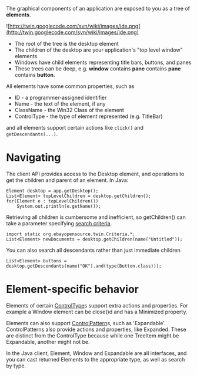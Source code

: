 The graphical components of an application are exposed to you as a tree of **elements**.

![http://twin.googlecode.com/svn/wiki/images/ide.png](http://twin.googlecode.com/svn/wiki/images/ide.png)
  * The root of the tree is the desktop element
  * The children of the desktop are your application's "top level window" elements
  * Windows have child elements representing title bars, buttons, and panes
  * These trees can be deep, e.g. **window** contains **pane** contains **pane** contains **button**.

All elements have some common properties, such as

  * ID - a programmer-assigned identifier
  * Name - the text of the element, if any
  * ClassName - the Win32 Class of the element
  * ControlType - the type of element represented (e.g. TitleBar)

and all elements support certain actions like `click()` and `getDescendants(...)`.

# Navigating #

The client API provides access to the Desktop element, and operations to get the children and parent of an element. In Java:

```
Element desktop = app.getDesktop();
List<Element> topLevelChildren = desktop.getChildren();
for(Element e : topLevelChildren())
    System.out.println(e.getName());
```

Retrieving all children is cumbersome and inefficient, so getChildren() can take a parameter specifying [search criteria](Criteria.md).

```
import static org.ebayopensource.twin.Criteria.*;
List<Element> newDocuments = desktop.getChildren(name("Untitled"));
```

You can also search all descendants rather than just immediate children
```
List<Element> buttons = desktop.getDescendants(name("OK").and(type(Button.class)));
```

# Element-specific behavior #

Elements of certain [ControlType](ControlType.md)s support extra actions and properties. For example a Window element can be close()d and has a Minimized property.

Elements can also support [ControlPattern](ControlPattern.md)s, such as 'Expandable'. ControlPatterns also provide actions and properties, like Expanded. These are distinct from the ControlType because while one TreeItem might be Expandable, another might not be.

In the Java client, Element, Window and Expandable are all interfaces, and you can cast returned Elements to the appropriate type, as well as search by type.